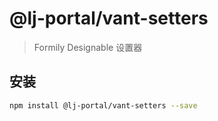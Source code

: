 # @lj-portal/vant-setters

> Formily Designable 设置器

## 安装

```bash
npm install @lj-portal/vant-setters --save
```
